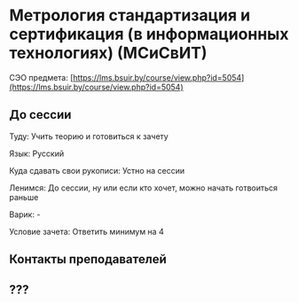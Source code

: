 # Метрология стандартизация и сертификация (в информационных технологиях) (МСиСвИТ)

СЭО предмета: [https://lms.bsuir.by/course/view.php?id=5054](https://lms.bsuir.by/course/view.php?id=5054)

## До сессии

Туду: Учить теорию и готовиться к зачету

Язык: Русский

Куда сдавать свои рукописи: Устно на сессии

Ленимся: До сессии, ну или если кто хочет, можно начать готвоиться раньше

Варик: -

Условие зачета: Ответить минимум на 4

## Контакты преподавателей

## ???
